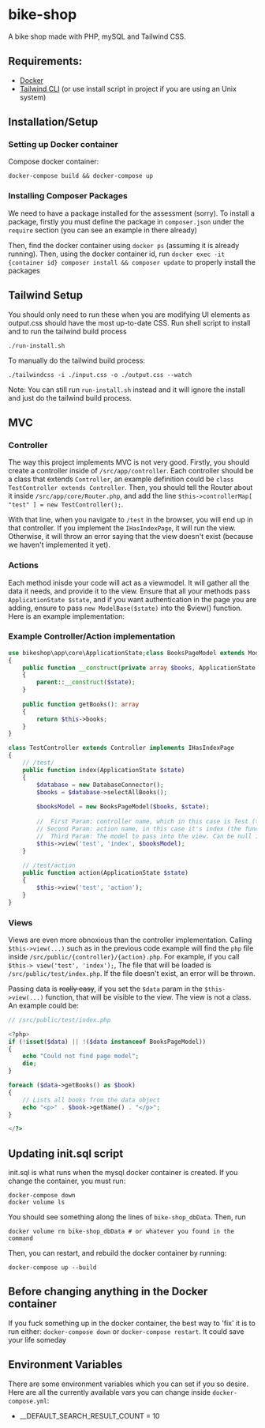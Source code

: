 # bike-shop

A bike shop made with PHP, mySQL and Tailwind CSS.

## Requirements:

- [Docker](https://www.docker.com/)
- [Tailwind CLI](https://tailwindcss.com/blog/standalone-cli) (or use install script in project if you are using an Unix system)

## Installation/Setup

### Setting up Docker container

Compose docker container:

```
docker-compose build && docker-compose up
```

### Installing Composer Packages

We need to have a package installed for the assessment (sorry). To install a package, firstly you must define the
package in `composer.json` under the `require` section (you can see an example in there already)

Then, find the docker container using `docker ps` (assuming it is already running). Then, using the docker container id,
run `docker exec -it {container id} composer install && composer update` to properly install the packages

## Tailwind Setup 

You should only need to run these when you are modifying UI elements as output.css should have the most up-to-date CSS. Run shell script to install and to run the tailwind build process

```
./run-install.sh
```

To manually do the tailwind build process:

```
./tailwindcss -i ./input.css -o ./output.css --watch
```

Note: You can still run `run-install.sh` instead and it will ignore the install and just do the tailwind build process.

## MVC

### Controller 

The way this project implements MVC is not very good. Firstly, you should create a controller inside of 
`/src/app/controller`. Each controller should be a class that extends `Controller`, an example definition could be `class
TestController extends Controller`. Then, you should tell the Router about it inside `/src/app/core/Router.php`, and add 
the line `$this->controllerMap[ "test" ] = new TestController();`. 

With that line, when you navigate to `/test` in the browser, you will end up in that controller. If you implement the
`IHasIndexPage`, it will run the view. Otherwise, it will throw an error saying that the view doesn't exist (because we
haven't implemented it yet).

### Actions

Each method inisde your code will act as a viewmodel. It will gather all the data it needs, and provide it to the 
view. Ensure that all your methods pass `ApplicationState $state`, and if you want authentication in the page you are 
adding, ensure to pass `new ModelBase($state)` into the $view() function. Here is an example implementation:

### Example Controller/Action implementation

```php
use bikeshop\app\core\ApplicationState;class BooksPageModel extends ModelBase
{
	public function __construct(private array $books, ApplicationState $state)
	{
		parent::__construct($state);
	}
	
	public function getBooks(): array
	{
		return $this->books;
	}
}

class TestController extends Controller implements IHasIndexPage
{
	// /test/
	public function index(ApplicationState $state)
	{
		$database = new DatabaseConnector();
		$books = $database->selectAllBooks();
		
		$booksModel = new BooksPageModel($books, $state); 
		
		//  First Param: controller name, which in this case is Test (the class name without 'controller')
		// Second Param: action name, in this case it's index (the function name)
		//  Third Param: The model to pass into the view. Can be null if nothing is needed
		$this->view('test', 'index', $booksModel);
	}
	
	// /test/action
	public function action(ApplicationState $state)
	{
		$this->view('test', 'action');
	}
}
```

### Views

Views are even more obnoxious than the controller implementation. Calling `$this->view(...)` such as in the previous 
code example will find the `php` file inside `/src/public/{controller}/{action}.php`. For example, if you call `$this->
view('test', 'index');`, The file that will be loaded is `/src/public/test/index.php`. If the file doesn't exist, an 
error will be thrown. 

Passing data is ~~really easy~~, if you set the `$data` param in the `$this->view(...)` function, that will be visible 
to the view. The view is not a class. An example could be:

```php
// /src/public/test/index.php

<?php>
if (!isset($data) || !($data instanceof BooksPageModel))
{
	echo "Could not find page model";
	die;
}

foreach ($data->getBooks() as $book)
{
	// Lists all books from the data object
	echo "<p>" . $book->getName() . "</p>";
}

</?>
```

## Updating init.sql script
init.sql is what runs when the mysql docker container is created. If you change the container, you must run:

```
docker-compose down
docker volume ls
```

You should see something along the lines of `bike-shop_dbData`. Then, run

```
docker volume rm bike-shop_dbData # or whatever you found in the command
```

Then, you can restart, and rebuild the docker container by running:

```
docker-compose up --build
```

## Before changing anything in the Docker container
If you fuck something up in the docker container, the best way to 'fix' it is to run either: `docker-compose down` or `docker-compose restart`. It could save your life someday

## Environment Variables
There are some environment variables which you can set if you so desire. Here are all the currently available vars you 
can change inside `docker-compose.yml`:

- __DEFAULT_SEARCH_RESULT_COUNT = 10